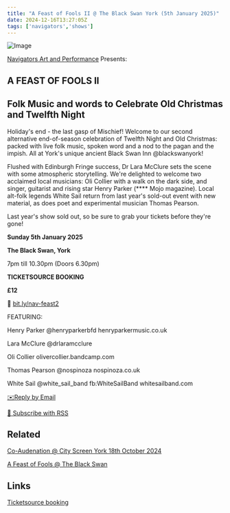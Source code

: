 ```yaml
---
title: "A Feast of Fools II @ The Black Swan York (5th January 2025)"
date: 2024-12-16T13:27:05Z
tags: ['navigators','shows']
---
```


![Image](/2024-12-06-navigators-feast-of-fools-2/feast-of-fools-web.jpg)

[Navigators Art and Performance](https://www.instagram.com/navigatorsart) Presents:


## **A FEAST OF FOOLS II**

## **Folk Music and words to Celebrate Old Christmas and Twelfth Night**

Holiday's end - the last gasp of Mischief! Welcome to our second alternative end-of-season celebration of Twelfth Night and Old Christmas: packed with live folk music, spoken word and a nod to the pagan and the impish. All at York's unique ancient Black Swan Inn @blackswanyork!

Flushed with Edinburgh Fringe success, Dr Lara McClure sets the scene with some atmospheric storytelling. We're delighted to welcome two acclaimed local musicians: Oli Collier with a walk on the dark side, and singer, guitarist and rising star Henry Parker (**** Mojo magazine). Local alt-folk legends White Sail return from last year's sold-out event with new material, as does poet and experimental musician Thomas Pearson.

Last year's show sold out, so be sure to grab your tickets before they're gone!

**Sunday 5th January 2025**

**The Black Swan, York**

7pm till 10.30pm
(Doors 6.30pm)

**TICKETSOURCE BOOKING**

**£12**

🔗 [bit.ly/nav-feast2](https://bit.ly/nav-feast2)


FEATURING:

Henry Parker   @henryparkerbfd henryparkermusic.co.uk

Lara McClure   @drlaramcclure

Oli Collier    olivercollier.bandcamp.com

Thomas Pearson @nospinoza nospinoza.co.uk

White Sail     @white_sail_band fb:WhiteSailBand whitesailband.com


[✉️Reply by Email](mailto:bledley@posteo.com)

[📰  Subscribe with RSS](https://bledley.xyz/index.xml)

## Related

[Co-Audenation @ City Screen York 18th October 2024](/posts/2024-10-02-co-audenation-city-screen/)

[A Feast of Fools @ The Black Swan](/posts/2024-01-02-navigators-art-a-feast-of-fools-black-swan/)


## Links

[Ticketsource booking](https://bit.ly/nav-feast2)
